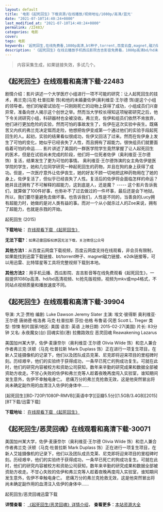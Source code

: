 ```yaml
---
layout: default
title: '电影《起死回生》下载资源/在线播放/视频地址/1080p/高清/蓝光'
date: "2021-07-10T14:40:24+0800"
last_modified_at: "2021-07-10T14:40:24+0800"
permalink: /22483/
categories: 电影
cover:
tags: 电影
keywords: '起死回生,在线免费看,1080p高清,bt种子,torrent,百度云盘,magnet,磁力链,迅雷下载资源'
description: '《起死回生》在线云播放手机西瓜影院吉吉影音免费看，1080p高清bd/hd未删减完整版和tc抢先枪版，mkv/mp4格式，附带bt/torrent种子、magnet/磁力链、百度云盘、网盘资源迅雷下载链接'
---
```


>内容采集生成，如果链接失效，多试几个。


## 《起死回生》在线观看和高清下载-22483

剧情介绍：影片讲述一个大学医疗小组进行一项不可能的研究：让人起死回生的技术，弗兰克(马克·杜普拉斯 饰)和他的未婚妻佐伊(奥利维亚·王尔德 饰)是这个小组的领导者。他们的秘密试验在一只刚刚死亡的动物上获得了成功，小组成员们兴奋异常，准备向世人揭示这个创世之举。然而当大学校长得知这项秘密研究之后，他下令关闭研究小组，科研器材也全被没收。弗兰克，佐伊和组员们依然不肯放弃，他们进行更加危险的实验，然而可怕的事故发生了，佐伊在这次实验中丧生。既痛苦又内疚的弗兰克决定铤而走险，他想把佐伊变成第一个通过他们的实验手段起死回生的人。起初，实验的结果看似很成功，佐伊又回活了过来。然而在佐伊身上发生了可怕的变化，她似乎已经丧失了人性，而且拥有了超能力。很快组员们就要面临着可怕的命运…… 影片讲述了美国的一群医学院学生竟然掌握了让人起死回生的医术，但是在试验尚未完成的阶段，他们将一位死者佐伊（奥利维亚·王尔德 饰）复活，结果发生了更为可怕的事情。 奥利维亚·王尔德饰演的女主角佐伊是医学院的学生，她和几位同学研究一种起死回生的药物，并且在狗的身上获得了成功。但是，一次医疗意外让佐伊丧生，她的好友不顾一切地把这种药物用在了她的身上，佐伊复活了，但似乎已经丧失了人性。复活后的佐伊将会面临怎样的命运？她并且还拥有了不可解释的超能力，这到底是人，还是魔？ ----- 这个影片告诉我们，就算做了100件好事，也弥补不了过去做过的一件坏事，最后还是会下地狱。所以，我们要尽量避免去做坏事。也告诉我们，人性是不同的，当善良的Lucy拥有超能力时，她做的是对人类有益的事。而对一个从小就杀过人的Zoe来说，拥有了超能力，也就是杀戮的开始。


起死回生 (2015)

**下载地址**： [在线观看下载 《起死回生》](https://www.btbtdy.me/btdy/dy446.html) 


**无法下载?**：`如果迅雷因版权原因无法下载，关注微信公众号 `

**其他方法1**：从百度云网盘下载视频，百度云网盘支持在线观看，非会员有限制，如果能找到迅雷下载链接、bt/torrent种子、magnet磁力链接、e2dk链接等，可以用迅雷、比特彗星等工具将完整视频下载到本地。

**其他方法2**：用手机云播、西瓜影院、吉吉影音等在线免费观看《起死回生》，一般提供1080p高清、hd/bd高清视频、tc抢先版视频，视频为mkv或mp4格式，不同站点视频质量和播放速度不同。


## 《起死回生》在线观看和高清下载-39904

导演: 大卫·贾柏 编剧: Luke Dawson Jeremy Slater 主演: 埃文·彼得斯 奥利维亚·王尔德 唐纳德·格洛弗 马克·杜普拉斯 莎拉·伯格 布鲁诺·冈恩 Scott L. Treger 类型: 惊悚 制片国家/地区: 美国 语言: 英语 上映日期: 2015-02-27(美国) 片长: 83分钟 又名: 永夜魔女(台) 回魂实验(港) 拉撒路效应 恶灵回魂 Reawakening Lazarus

美国加州某大学，佐伊·麦康奈尔（奥利维亚·王尔德 Olivia Wilde 饰）和恋人兼合作者弗兰克·沃顿（马克·杜普拉斯 Mark Duplass 饰）正在进行一项复生项目，在新人艾娃摄像机的记录下，他们以及团队成员克莱、尼克即将迎来项目的里程碑时刻。历经艰辛，他们的实验终于获得成功，一条早已死亡的狗成功复生。可就在此时，他们的研究内容被校方和资助公司获知，数年来辛勤的研究成果和数据全部被资助方收走。不甘心失败的佐伊和弗兰克等人趁着夜晚再度闯入实验室，谁知期间发生意外，佐伊不幸触电身亡。 悲痛万分的弗兰克抢救无效，这是他突然冒出将尚未确定副作用的血清注入佐伊的身体中……


[起死回生][BD-720P/1080P-RMVB][英语中字][豆瓣5.5分][1.5GB/3.4GB][2015][BT下载/迅雷下载]

**下载地址**： [在线观看下载 《起死回生》](https://www.btdx8.com/torrent/the_lazarus_effect_2015.html) 


## 《起死回生/恶灵回魂》在线观看和高清下载-30071

美国加州某大学，佐伊·麦康奈尔（奥利维亚&middot;王尔德 Olivia Wilde 饰）和恋人兼合作者弗兰克·沃顿（马克&middot;杜普拉斯 Mark Duplass 饰）正在进行一项复生项目，在新人艾娃摄像机的记录下，他们以及团队成员克莱、尼克即将迎来项目的里程碑时刻。历经艰辛，他们的实验终于获得成功，一条早已死亡的狗成功复生。可就在此时，他们的研究内容被校方和资助公司获知，数年来辛勤的研究成果和数据全部被资助方收走。不甘心失败的佐伊和弗兰克等人趁着夜晚再度闯入实验室，谁知期间发生意外，佐伊不幸触电身亡。 悲痛万分的弗兰克抢救无效，这是他突然冒出将尚未确定副作用的血清注入佐伊的身体中&hellip;…


起死回生/恶灵回魂迅雷下载

**详情查看**： [《起死回生/恶灵回魂》详情介绍](/movie/30071/)， **查看更多**：[本站资源大全](/movie/t/all/)

